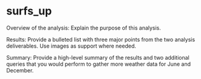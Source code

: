 # surfs_up

Overview of the analysis: Explain the purpose of this analysis.

Results: Provide a bulleted list with three major points from the two analysis deliverables. Use images as support where needed.

Summary: Provide a high-level summary of the results and two additional queries that you would perform to gather more weather data for June and December.